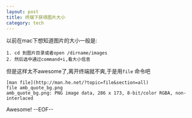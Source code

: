 ```yaml
---
layout: post
title: 终端下获得图片大小
category: tech
---
```

以前在mac下想知道图片的大小一般是:

    1. cd 到图片目录或者open /dirname/images
    2. 然后选中通过command+i,看大小信息

但是这样太不awesome了,离开终端就不爽,于是用`file` 命令吧

    [man file](http://man.he.net/?topic=file&section=all)
    file amb_quote_bg.png
    amb_quote_bg.png: PNG image data, 286 x 173, 8-bit/color RGBA, non-interlaced

Awesome!
--EOF--
